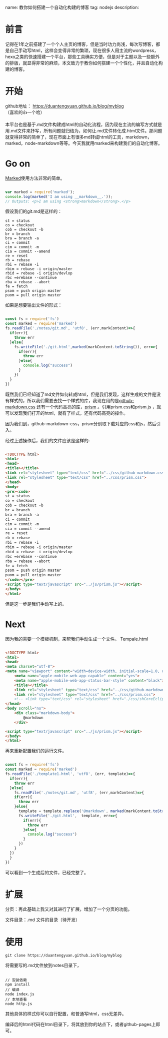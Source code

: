 name:  教你如何搭建一个自动化构建的博客
tag:  nodejs
description: 


# 前言

记得在1年之前搭建了一个个人主页的博客，但是当时功力尚浅，每次写博客，都是自己手动写html，这样会变得非常的繁琐，现在很多人用主流的wordpress，hexo之类的快速搭建一个平台，那些工具确实方便，但是对于主题以及一些额外的排版，就显得非常的麻烦，本文致力于教你如何搭建一个个性化，并且自动化构建的博客。

# 开始


github地址： https://duantengyuan.github.io/blog/myblog （喜欢的👍一个哈）

本平台也是基于.md文件构建成html的自动化流程，因为现在主流的编写方式就是用.md文件来抒写，所有问题就归结为，如何让.md文件转化成.html文件。那问题就变得非常的简单了，现在市面上有很多md转成html的工具，markdown，marked，node-markdown等等。今天我就用marked来构建我们的自动化博客。

# Go on

[Marked](https://github.com/chjj/marked)使用方法非常的简单。

```javascript

var marked = require('marked');
console.log(marked('I am using __markdown__.'));
// Outputs: <p>I am using <strong>markdown</strong>.</p>
```

假设我们的git.md是这样的：

```git
st = status
co = checkout
cob = checkout -b
br = branch
bra = branch -a
ci = commit
cim = commit -m
cia = commit --amend
re = reset
rb = rebase
rbi = rebase -i
rbim = rebase -i origin/master
rbid = rebase -i origin/devlop
rbc =erebase --continue
rba = rebase --abort
fe = fetch
psom = push origin master
puom = pull origin master
```
如果是想要输出文件的形式：

```javascript

const fs = require('fs')  
const marked = require('marked') 
fs.readFile('./notes/git.md', 'utf8', (err,markContent)=>{  
  if(err){  
    throw err  
  }else{   
    fs.writeFile('./git.html',marked(markContent.toString()), err=>{  
      if(err){  
        throw err  
      }else{  
        console.log("success")  
      }  
    }) 
  }  
})   
```

既然我们已经知道了md文件如何转成html，但是我们发现，这样生成的文件是没有样式的，所以我们需要去找一个样式的库，我现在用的是[github-markdown.css](https://github.com/sindresorhus/github-markdown-css) 还有一个代码高亮的库，[prism](https://github.com/PrismJS/prism) 。引用prism.css和prism.js ，就可以发现我们打开的html，就有了样式，还有代码高亮的操作。

因为我们到，github-markdown-css，prism分别取下载对应的css和js，然后引入。

经过上述操作后，我们的文件应该是这样的:

```Html

<!DOCTYPE html>
<html>
<head>
<title></title>
<link rel="stylesheet" type="text/css" href="../css/github-markdown.css">
<link rel="stylesheet" type="text/css" href="../css/prism.css">
</head>
<body>
<pre><code>
st = status
co = checkout
cob = checkout -b
br = branch
bra = branch -a
ci = commit
cim = commit -m
cia = commit --amend
re = reset
rb = rebase
rbi = rebase -i
rbim = rebase -i origin/master
rbid = rebase -i origin/devlop
rbc =erebase --continue
rba = rebase --abort
fe = fetch
psom = push origin master
puom = pull origin master
</code></pre>
<script type="text/javascript" src="../js/prism.js"></script>
</body>
</html>
```


但是这一步是我们手动写上的。

# Next

因为我的需要一个模板机制，来帮我们手动生成一个文件。
Tempale.html

```Html

<!DOCTYPE html>
<html>
<head>
<meta charset="utf-8">
<meta name="viewport" content="width=device-width, initial-scale=1.0, user-scalable=0, minimum-scale=1.0, maximum-scale=1.0">
	<meta name="apple-mobile-web-app-capable" content="yes">
	<meta name="apple-mobile-web-app-status-bar-style" content="black">
	<title></title>
	<link rel="stylesheet" type="text/css" href="../css/github-markdown.css">
	<link rel="stylesheet" type="text/css" href="../css/prism.css">
	<!-- <link type="text/css" rel="stylesheet" href="./css/shCoreEclipse.css"/> -->
</head>
<body scroll="no">
	<div class="markdown-body">
		@markdown
	</div>

<script type="text/javascript" src="../js/prism.js"></script>
</body>
</html>
```

再来重新配置我们的运行文件。

```javascript

const fs = require('fs')  
const marked = require('marked') 
fs.readFile('./template1.html', 'utf8', (err, template)=>{  
  if(err){  
    throw err  
  }else{  
    fs.readFile('./notes/git.md', 'utf8', (err,markContent)=>{  
    if(err){  
      throw err  
    }else{   
      template = template.replace('@markdown', marked(markContent.toString()))
      fs.writeFile('./git.html',  template, err=>{  
        if(err){  
          throw err  
        }else{  
          console.log("success")  
        }  
      })
    }  
  })
  }
})
```

可以看到一个生成后的文件，已经完整了。

# 扩展

分页：再此基础上我又对其进行了扩展，增加了一个分页的功能。

文件目录：.md 文件的目录（待开发）

# 使用

```Git
git clone https://duantengyuan.github.io/blog/myblog
```

将需要写的.md文件放到notes目录下，

```

// 安装依赖
npm install
// 编译
node index.js
// 本地查看
node http.js
```

其他具体的样式你可以自行配置，和普通写html，css无差异。

编译后的html代码在html目录下，将其放到你的站点下，或者github-pages上即可。